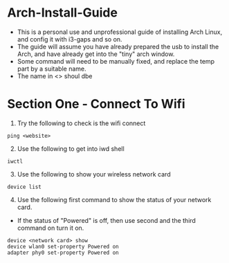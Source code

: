 # Arch-Install-Guide
- This is a personal use and unprofessional guide of installing Arch Linux, and config it with i3-gaps and so on.
- The guide will assume you have already prepared the usb to install the Arch, and have already get into the "tiny" arch window.
- Some command will need to be manually fixed, and replace the temp part by a suitable name.
- The name in <> shoul dbe 

# Section One - Connect To Wifi
1. Try the following to check is the wifi connect
```
ping <website>
```
2. Use the following to get into iwd shell
```
iwctl
```
3. Use the following to show your wireless network card
```
device list
```
4. Use the following first command to show the status of your network card.
  - If the status of "Powered" is off, then use second and the third command on turn it on.
```
device <network card> show
device wlan0 set-property Powered on
adapter phy0 set-property Powered on
```
